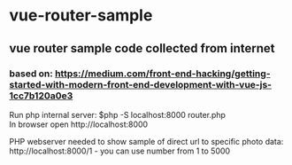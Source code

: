 # vue-router-sample
## vue router sample code collected from internet ##
### based on: https://medium.com/front-end-hacking/getting-started-with-modern-front-end-development-with-vue-js-1cc7b120a0e3 ###

Run php internal server:
$php -S localhost:8000 router.php   
In browser open http://localhost:8000

PHP webserver needed to show sample of direct url to specific photo data: http://localhost:8000/1 - you can use number from 1 to 5000

